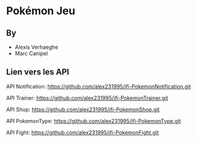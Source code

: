 # Pokémon Jeu

## By

- Alexis Verhaeghe
- Marc Canipel

## Lien vers les API

API Notification: https://github.com/alex231995/ifi-PokemonNotification.git

API Trainer: https://github.com/alex231995/ifi-PokemonTrainer.git

API Shop: https://github.com/alex231995/ifi-PokemonShop.git

API PokemonType: https://github.com/alex231995/ifi-PokemonType.git

API Fight: https://github.com/alex231995/ifi-PokemonFight.git
